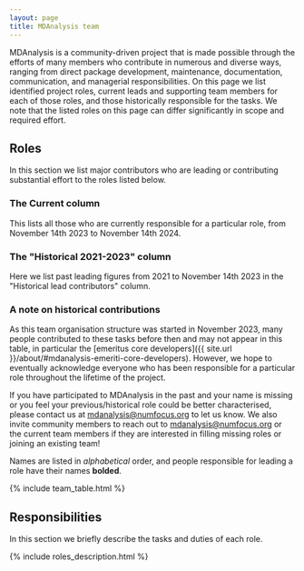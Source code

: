 ```yaml
---
layout: page
title: MDAnalysis team
---
```


MDAnalysis is a community-driven project that is made possible through the efforts of many members who contribute in numerous and diverse ways, ranging from direct package development, maintenance, documentation, communication, and managerial responsibilities. On this page we list identified project roles, current leads and supporting team members for each of those roles, and those historically responsible for the tasks. We note that the listed roles on this page can differ significantly in scope and required effort.

## Roles

In this section we list major contributors who are leading or contributing substantial effort to the roles listed below.

### The **Current** column

This lists all those who are currently responsible for a particular role, from November 14th 2023 to November 14th 2024.

### The "Historical 2021-2023" column

Here we list past leading figures from 2021 to November 14th 2023 in the "Historical lead contributors" column.

### A note on historical contributions

As this team organisation structure was started in November 2023, many people contributed to these tasks before then and may not appear in this table, in particular the [emeritus core developers]({{ site.url }}/about/#mdanalysis-emeriti-core-developers).
However, we hope to eventually acknowledge everyone who has been responsible for a particular role throughout the lifetime of the project.

If you have participated to MDAnalysis in the past and your name is missing or you feel your previous/historical role could be better characterised,
please contact us at mdanalysis@numfocus.org to let us know. We also invite community members to reach out to mdanalysis@numfocus.org or the current team members if they are interested in filling missing roles or joining an existing team!

Names are listed in *alphabetical* order, and people responsible for leading a role have their names **bolded**.

{% include team_table.html %}


## Responsibilities

In this section we briefly describe the tasks and duties of each role.

{% include roles_description.html %}

